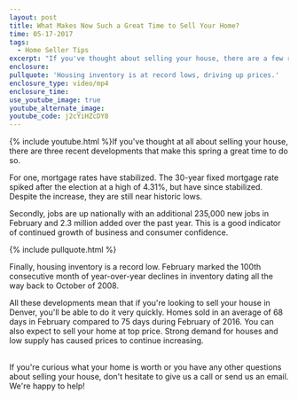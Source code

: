 ```yaml
---
layout: post
title: What Makes Now Such a Great Time to Sell Your Home?
time: 05-17-2017
tags:
  - Home Seller Tips
excerpt: "If you've thought about selling your house, there are a few reasons why now might be your best opportunity in years."
enclosure:
pullquote: 'Housing inventory is at record lows, driving up prices.'
enclosure_type: video/mp4
enclosure_time:
use_youtube_image: true
youtube_alternate_image:
youtube_code: j2cYiHZcDY8
---
```



{% include youtube.html %}If you've thought at all about selling your house, there are three recent developments that make this spring a great time to do so.

For one, mortgage rates have stabilized. The 30-year fixed mortgage rate spiked after the election at a high of 4.31%, but have since stabilized. Despite the increase, they are still near historic lows.

Secondly, jobs are up nationally with an additional 235,000 new jobs in February and 2.3 million added over the past year. This is a good indicator of continued growth of business and consumer confidence.

{% include pullquote.html %}

Finally, housing inventory is a record low. February marked the 100th consecutive month of year-over-year declines in inventory dating all the way back to October of 2008.

All these developments mean that if you're looking to sell your house in Denver, you'll be able to do it very quickly. Homes sold in an average of 68 days in February compared to 75 days during February of 2016. You can also expect to sell your home at top price. Strong demand for houses and low supply has caused prices to continue increasing.

<br>If you're curious what your home is worth or you have any other questions about selling your house, don't hesitate to give us a call or send us an email. We're happy to help!